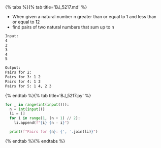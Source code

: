 {% tabs %}{% tab title='BJ_5217.md' %}

* When given a natural number n greater than or equal to 1 and less than or equal to 12
* find pairs of two natural numbers that sum up to n

```txt
Input:
4
2
3
4
5

Output:
Pairs for 2:
Pairs for 3: 1 2
Pairs for 4: 1 3
Pairs for 5: 1 4, 2 3
```

{% endtab %}{% tab title='BJ_5217.py' %}

```py
for _ in range(int(input())):
  n = int(input())
  li = []
  for i in range(1, (n + 1) // 2):
    li.append(f"{i} {n - i}")

  print(f"Pairs for {n}: {', '.join(li)}")
```

{% endtab %}{% endtabs %}
